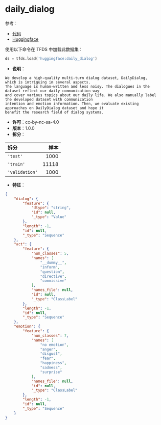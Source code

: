# daily_dialog

参考：

- [代码](https://github.com/huggingface/datasets/blob/master/datasets/daily_dialog)
- [Huggingface](https://huggingface.co/datasets/daily_dialog)

使用以下命令在 TFDS 中加载此数据集：

```python
ds = tfds.load('huggingface:daily_dialog')
```

- **说明**：

```
We develop a high-quality multi-turn dialog dataset, DailyDialog, which is intriguing in several aspects.
The language is human-written and less noisy. The dialogues in the dataset reflect our daily communication way
and cover various topics about our daily life. We also manually label the developed dataset with communication
intention and emotion information. Then, we evaluate existing approaches on DailyDialog dataset and hope it
benefit the research field of dialog systems.
```

- **许可**：cc-by-nc-sa-4.0
- **版本**：1.0.0
- **拆分**：

拆分 | 样本
:-- | --:
`'test'` | 1000
`'train'` | 11118
`'validation'` | 1000

- **特征**：

```json
{
    "dialog": {
        "feature": {
            "dtype": "string",
            "id": null,
            "_type": "Value"
        },
        "length": -1,
        "id": null,
        "_type": "Sequence"
    },
    "act": {
        "feature": {
            "num_classes": 5,
            "names": [
                "__dummy__",
                "inform",
                "question",
                "directive",
                "commissive"
            ],
            "names_file": null,
            "id": null,
            "_type": "ClassLabel"
        },
        "length": -1,
        "id": null,
        "_type": "Sequence"
    },
    "emotion": {
        "feature": {
            "num_classes": 7,
            "names": [
                "no emotion",
                "anger",
                "disgust",
                "fear",
                "happiness",
                "sadness",
                "surprise"
            ],
            "names_file": null,
            "id": null,
            "_type": "ClassLabel"
        },
        "length": -1,
        "id": null,
        "_type": "Sequence"
    }
}
```
